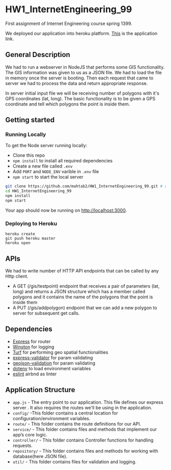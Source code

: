 # HW1_InternetEngineering_99
First assignment of Internet Engineering course spring 1399.

We deployed our application into heroku platform.
[This](https://assignment1-heroku.herokuapp.com/) is the application link. 

## General Description 
We had to run a webserver in NodeJS that performs some GIS functionality. The GIS information was given to us as a JSON file. We had to load the file in memory once the server is booting. Then each request that came to server we had to process the data and return appropriate response. 

In server initial input file we will be receiving number of polygons with it's GPS coordinates (lat, long). The basic functionality is to be given a GPS coordinate and tell which polygons the point is inside them.  

## Getting started
### Running Locally

To get the Node server running locally:

- Clone this repo
- `npm install` to install all required dependencies
- Create a new file called `.env`
- Add `PORT` and `NODE_ENV` varible in `.env` file
- `npm start` to start the local server

```sh
git clone https://github.com/mahtab2/HW1_InternetEngineering_99.git # or clone your own fork
cd HW1_InternetEngineering_99
npm install
npm start
```
Your app should now be running on [http://localhost:3000](http://localhost:3000).

### Deploying to Heroku

```
heroku create
git push heroku master
heroku open
```

## APIs 
We had to write number of HTTP API endpoints that can be called by any Http client. 

* A GET (/gis/testpoint) endpoint that receives a pair of parameters (lat, long) and returns a JSON structure which has a member called polygons and it contains the name of the polygons that the point is inside them 
* A PUT (/gis/addpolygon) endpoint that we can add a new polygon to server for subsequent get calls. 
## Dependencies

- [Express](https://github.com/expressjs/express) for router
- [Winston](https://github.com/winstonjs/winston) for logging
- [Turf](https://github.com/Turfjs/turf0) for performing geo spatial functionalities
- [express-validator](https://github.com/express-validator/express-validator) for param validating
- [geojson-validation](https://github.com/craveprogramminginc/GeoJSON-Validation) for param validating
- [dotenv](https://github.com/motdotla/dotenv)  to load environment variables
- [eslint](https://github.com/airbnb/javascript)  airbnd as linter

## Application Structure

- `app.js` - The entry point to our application. This file defines our express server . It also requires the routes we'll be using in the application.
- `config/` -This folder contains a central location for configuration/environment variables.
- `route/` - This folder contains the route definitions for our API.
- `service/` - This folder contains files and methods that implement our app’s core logic.
- `controller/` - This folder contains Controller functions for handling requests.
- `repository/` - This folder contains files and methods for working with database(here JSON file).
- `util/` - This folder contains files for validation and logging.
